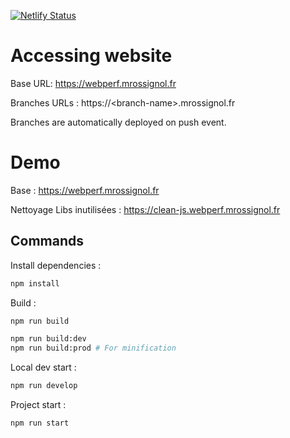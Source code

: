 [![Netlify Status](https://api.netlify.com/api/v1/badges/ffb686f7-67ee-417a-8fa7-026104022151/deploy-status)](https://app.netlify.com/sites/dreamy-goldwasser-6db82e/deploys)

# Accessing website

Base URL: https://webperf.mrossignol.fr

Branches URLs : https://\<branch-name>.mrossignol.fr

Branches are automatically deployed on push event.

# Demo

Base : https://webperf.mrossignol.fr

Nettoyage Libs inutilisées : https://clean-js.webperf.mrossignol.fr


## Commands

Install dependencies :

```bash
npm install
```

Build :

```bash
npm run build
```

```bash
npm run build:dev
npm run build:prod # For minification
```

Local dev start :

```bash
npm run develop
```

Project start :

```bash
npm run start
```

